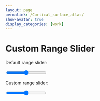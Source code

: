 ```yaml
---
layout: page
permalink: /Cortical_surface_atlas/
show-avatar: true
display_categories: [work]
---
```


<!DOCTYPE html>
<html>
<head>
<meta name="viewport" content="width=device-width, initial-scale=1">
<style>
.slidecontainer {
  width: 100%;
}

.slider {
  -webkit-appearance: none;
  width: 100%;
  height: 25px;
  background: #d3d3d3;
  outline: none;
  opacity: 0.7;
  -webkit-transition: .2s;
  transition: opacity .2s;
}

.slider:hover {
  opacity: 1;
}

.slider::-webkit-slider-thumb {
  -webkit-appearance: none;
  appearance: none;
  width: 25px;
  height: 25px;
  background: #04AA6D;
  cursor: pointer;
}

.slider::-moz-range-thumb {
  width: 25px;
  height: 25px;
  background: #04AA6D;
  cursor: pointer;
}
</style>
</head>
<body>

<h1>Custom Range Slider</h1>

<div class="slidecontainer">
  <p>Default range slider:</p>
  <input type="range" min="1" max="100" value="50">
  
  <p>Custom range slider:</p>
  <input type="range" min="1" max="100" value="50" class="slider" id="myRange">
</div>

</body>
</html>
